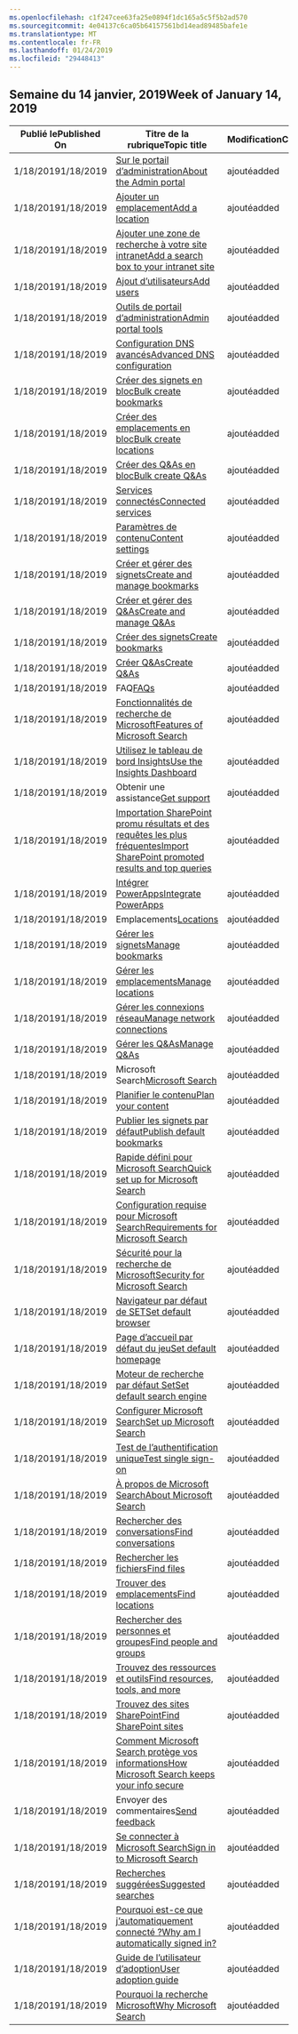 ```yaml
---
ms.openlocfilehash: c1f247cee63fa25e0894f1dc165a5c5f5b2ad570
ms.sourcegitcommit: 4e04137c6ca05b64157561bd14ead89485bafe1e
ms.translationtype: MT
ms.contentlocale: fr-FR
ms.lasthandoff: 01/24/2019
ms.locfileid: "29448413"
---
```

<!-- This file is generated automatically each week. Changes made to this file will be overwritten.-->




## <a name="week-of-january-14-2019"></a><span data-ttu-id="4c9d2-101">Semaine du 14 janvier, 2019</span><span class="sxs-lookup"><span data-stu-id="4c9d2-101">Week of January 14, 2019</span></span>


| <span data-ttu-id="4c9d2-102">Publié le</span><span class="sxs-lookup"><span data-stu-id="4c9d2-102">Published On</span></span> |<span data-ttu-id="4c9d2-103">Titre de la rubrique</span><span class="sxs-lookup"><span data-stu-id="4c9d2-103">Topic title</span></span> | <span data-ttu-id="4c9d2-104">Modification</span><span class="sxs-lookup"><span data-stu-id="4c9d2-104">Change</span></span> |
|------|------------|--------|
| <span data-ttu-id="4c9d2-105">1/18/2019</span><span class="sxs-lookup"><span data-stu-id="4c9d2-105">1/18/2019</span></span> | [<span data-ttu-id="4c9d2-106">Sur le portail d’administration</span><span class="sxs-lookup"><span data-stu-id="4c9d2-106">About the Admin portal</span></span>](/MicrosoftSearch/about-the-admin-portal) | <span data-ttu-id="4c9d2-107">ajouté</span><span class="sxs-lookup"><span data-stu-id="4c9d2-107">added</span></span> |
| <span data-ttu-id="4c9d2-108">1/18/2019</span><span class="sxs-lookup"><span data-stu-id="4c9d2-108">1/18/2019</span></span> | [<span data-ttu-id="4c9d2-109">Ajouter un emplacement</span><span class="sxs-lookup"><span data-stu-id="4c9d2-109">Add a location</span></span>](/MicrosoftSearch/add-a-location) | <span data-ttu-id="4c9d2-110">ajouté</span><span class="sxs-lookup"><span data-stu-id="4c9d2-110">added</span></span> |
| <span data-ttu-id="4c9d2-111">1/18/2019</span><span class="sxs-lookup"><span data-stu-id="4c9d2-111">1/18/2019</span></span> | [<span data-ttu-id="4c9d2-112">Ajouter une zone de recherche à votre site intranet</span><span class="sxs-lookup"><span data-stu-id="4c9d2-112">Add a search box to your intranet site</span></span>](/MicrosoftSearch/add-a-search-box-to-your-intranet-site) | <span data-ttu-id="4c9d2-113">ajouté</span><span class="sxs-lookup"><span data-stu-id="4c9d2-113">added</span></span> |
| <span data-ttu-id="4c9d2-114">1/18/2019</span><span class="sxs-lookup"><span data-stu-id="4c9d2-114">1/18/2019</span></span> | [<span data-ttu-id="4c9d2-115">Ajout d’utilisateurs</span><span class="sxs-lookup"><span data-stu-id="4c9d2-115">Add users</span></span>](/MicrosoftSearch/add-users) | <span data-ttu-id="4c9d2-116">ajouté</span><span class="sxs-lookup"><span data-stu-id="4c9d2-116">added</span></span> |
| <span data-ttu-id="4c9d2-117">1/18/2019</span><span class="sxs-lookup"><span data-stu-id="4c9d2-117">1/18/2019</span></span> | [<span data-ttu-id="4c9d2-118">Outils de portail d’administration</span><span class="sxs-lookup"><span data-stu-id="4c9d2-118">Admin portal tools</span></span>](/MicrosoftSearch/admin-portal-tools) | <span data-ttu-id="4c9d2-119">ajouté</span><span class="sxs-lookup"><span data-stu-id="4c9d2-119">added</span></span> |
| <span data-ttu-id="4c9d2-120">1/18/2019</span><span class="sxs-lookup"><span data-stu-id="4c9d2-120">1/18/2019</span></span> | [<span data-ttu-id="4c9d2-121">Configuration DNS avancés</span><span class="sxs-lookup"><span data-stu-id="4c9d2-121">Advanced DNS configuration</span></span>](/MicrosoftSearch/advanced-dns-configuration) | <span data-ttu-id="4c9d2-122">ajouté</span><span class="sxs-lookup"><span data-stu-id="4c9d2-122">added</span></span> |
| <span data-ttu-id="4c9d2-123">1/18/2019</span><span class="sxs-lookup"><span data-stu-id="4c9d2-123">1/18/2019</span></span> | [<span data-ttu-id="4c9d2-124">Créer des signets en bloc</span><span class="sxs-lookup"><span data-stu-id="4c9d2-124">Bulk create bookmarks</span></span>](/MicrosoftSearch/bulk-create-bookmarks) | <span data-ttu-id="4c9d2-125">ajouté</span><span class="sxs-lookup"><span data-stu-id="4c9d2-125">added</span></span> |
| <span data-ttu-id="4c9d2-126">1/18/2019</span><span class="sxs-lookup"><span data-stu-id="4c9d2-126">1/18/2019</span></span> | [<span data-ttu-id="4c9d2-127">Créer des emplacements en bloc</span><span class="sxs-lookup"><span data-stu-id="4c9d2-127">Bulk create locations</span></span>](/MicrosoftSearch/bulk-create-locations) | <span data-ttu-id="4c9d2-128">ajouté</span><span class="sxs-lookup"><span data-stu-id="4c9d2-128">added</span></span> |
| <span data-ttu-id="4c9d2-129">1/18/2019</span><span class="sxs-lookup"><span data-stu-id="4c9d2-129">1/18/2019</span></span> | [<span data-ttu-id="4c9d2-130">Créer des Q&As en bloc</span><span class="sxs-lookup"><span data-stu-id="4c9d2-130">Bulk create Q&As</span></span>](/MicrosoftSearch/bulk-create-qas) | <span data-ttu-id="4c9d2-131">ajouté</span><span class="sxs-lookup"><span data-stu-id="4c9d2-131">added</span></span> |
| <span data-ttu-id="4c9d2-132">1/18/2019</span><span class="sxs-lookup"><span data-stu-id="4c9d2-132">1/18/2019</span></span> | [<span data-ttu-id="4c9d2-133">Services connectés</span><span class="sxs-lookup"><span data-stu-id="4c9d2-133">Connected services</span></span>](/MicrosoftSearch/connected-services) | <span data-ttu-id="4c9d2-134">ajouté</span><span class="sxs-lookup"><span data-stu-id="4c9d2-134">added</span></span> |
| <span data-ttu-id="4c9d2-135">1/18/2019</span><span class="sxs-lookup"><span data-stu-id="4c9d2-135">1/18/2019</span></span> | [<span data-ttu-id="4c9d2-136">Paramètres de contenu</span><span class="sxs-lookup"><span data-stu-id="4c9d2-136">Content settings</span></span>](/MicrosoftSearch/content-settings) | <span data-ttu-id="4c9d2-137">ajouté</span><span class="sxs-lookup"><span data-stu-id="4c9d2-137">added</span></span> |
| <span data-ttu-id="4c9d2-138">1/18/2019</span><span class="sxs-lookup"><span data-stu-id="4c9d2-138">1/18/2019</span></span> | [<span data-ttu-id="4c9d2-139">Créer et gérer des signets</span><span class="sxs-lookup"><span data-stu-id="4c9d2-139">Create and manage bookmarks</span></span>](/MicrosoftSearch/create-and-manage-bookmarks) | <span data-ttu-id="4c9d2-140">ajouté</span><span class="sxs-lookup"><span data-stu-id="4c9d2-140">added</span></span> |
| <span data-ttu-id="4c9d2-141">1/18/2019</span><span class="sxs-lookup"><span data-stu-id="4c9d2-141">1/18/2019</span></span> | [<span data-ttu-id="4c9d2-142">Créer et gérer des Q&As</span><span class="sxs-lookup"><span data-stu-id="4c9d2-142">Create and manage Q&As</span></span>](/MicrosoftSearch/create-and-manage-qas) | <span data-ttu-id="4c9d2-143">ajouté</span><span class="sxs-lookup"><span data-stu-id="4c9d2-143">added</span></span> |
| <span data-ttu-id="4c9d2-144">1/18/2019</span><span class="sxs-lookup"><span data-stu-id="4c9d2-144">1/18/2019</span></span> | [<span data-ttu-id="4c9d2-145">Créer des signets</span><span class="sxs-lookup"><span data-stu-id="4c9d2-145">Create bookmarks</span></span>](/MicrosoftSearch/create-bookmarks) | <span data-ttu-id="4c9d2-146">ajouté</span><span class="sxs-lookup"><span data-stu-id="4c9d2-146">added</span></span> |
| <span data-ttu-id="4c9d2-147">1/18/2019</span><span class="sxs-lookup"><span data-stu-id="4c9d2-147">1/18/2019</span></span> | [<span data-ttu-id="4c9d2-148">Créer Q&As</span><span class="sxs-lookup"><span data-stu-id="4c9d2-148">Create Q&As</span></span>](/MicrosoftSearch/create-qas) | <span data-ttu-id="4c9d2-149">ajouté</span><span class="sxs-lookup"><span data-stu-id="4c9d2-149">added</span></span> |
| <span data-ttu-id="4c9d2-150">1/18/2019</span><span class="sxs-lookup"><span data-stu-id="4c9d2-150">1/18/2019</span></span> | <span data-ttu-id="4c9d2-151">FAQ</span><span class="sxs-lookup"><span data-stu-id="4c9d2-151">[FAQs](/MicrosoftSearch/faqs)</span></span> | <span data-ttu-id="4c9d2-152">ajouté</span><span class="sxs-lookup"><span data-stu-id="4c9d2-152">added</span></span> |
| <span data-ttu-id="4c9d2-153">1/18/2019</span><span class="sxs-lookup"><span data-stu-id="4c9d2-153">1/18/2019</span></span> | [<span data-ttu-id="4c9d2-154">Fonctionnalités de recherche de Microsoft</span><span class="sxs-lookup"><span data-stu-id="4c9d2-154">Features of Microsoft Search</span></span>](/MicrosoftSearch/features) | <span data-ttu-id="4c9d2-155">ajouté</span><span class="sxs-lookup"><span data-stu-id="4c9d2-155">added</span></span> |
| <span data-ttu-id="4c9d2-156">1/18/2019</span><span class="sxs-lookup"><span data-stu-id="4c9d2-156">1/18/2019</span></span> | [<span data-ttu-id="4c9d2-157">Utilisez le tableau de bord Insights</span><span class="sxs-lookup"><span data-stu-id="4c9d2-157">Use the Insights Dashboard</span></span>](/MicrosoftSearch/get-insights) | <span data-ttu-id="4c9d2-158">ajouté</span><span class="sxs-lookup"><span data-stu-id="4c9d2-158">added</span></span> |
| <span data-ttu-id="4c9d2-159">1/18/2019</span><span class="sxs-lookup"><span data-stu-id="4c9d2-159">1/18/2019</span></span> | <span data-ttu-id="4c9d2-160">Obtenir une assistance</span><span class="sxs-lookup"><span data-stu-id="4c9d2-160">[Get support](/MicrosoftSearch/get-support)</span></span> | <span data-ttu-id="4c9d2-161">ajouté</span><span class="sxs-lookup"><span data-stu-id="4c9d2-161">added</span></span> |
| <span data-ttu-id="4c9d2-162">1/18/2019</span><span class="sxs-lookup"><span data-stu-id="4c9d2-162">1/18/2019</span></span> | [<span data-ttu-id="4c9d2-163">Importation SharePoint promu résultats et des requêtes les plus fréquentes</span><span class="sxs-lookup"><span data-stu-id="4c9d2-163">Import SharePoint promoted results and top queries</span></span>](/MicrosoftSearch/import-sharepoint-promoted-results-and-top-queries) | <span data-ttu-id="4c9d2-164">ajouté</span><span class="sxs-lookup"><span data-stu-id="4c9d2-164">added</span></span> |
| <span data-ttu-id="4c9d2-165">1/18/2019</span><span class="sxs-lookup"><span data-stu-id="4c9d2-165">1/18/2019</span></span> | [<span data-ttu-id="4c9d2-166">Intégrer PowerApps</span><span class="sxs-lookup"><span data-stu-id="4c9d2-166">Integrate PowerApps</span></span>](/MicrosoftSearch/integrate-powerapps) | <span data-ttu-id="4c9d2-167">ajouté</span><span class="sxs-lookup"><span data-stu-id="4c9d2-167">added</span></span> |
| <span data-ttu-id="4c9d2-168">1/18/2019</span><span class="sxs-lookup"><span data-stu-id="4c9d2-168">1/18/2019</span></span> | <span data-ttu-id="4c9d2-169">Emplacements</span><span class="sxs-lookup"><span data-stu-id="4c9d2-169">[Locations](/MicrosoftSearch/locations)</span></span> | <span data-ttu-id="4c9d2-170">ajouté</span><span class="sxs-lookup"><span data-stu-id="4c9d2-170">added</span></span> |
| <span data-ttu-id="4c9d2-171">1/18/2019</span><span class="sxs-lookup"><span data-stu-id="4c9d2-171">1/18/2019</span></span> | [<span data-ttu-id="4c9d2-172">Gérer les signets</span><span class="sxs-lookup"><span data-stu-id="4c9d2-172">Manage bookmarks</span></span>](/MicrosoftSearch/manage-bookmarks) | <span data-ttu-id="4c9d2-173">ajouté</span><span class="sxs-lookup"><span data-stu-id="4c9d2-173">added</span></span> |
| <span data-ttu-id="4c9d2-174">1/18/2019</span><span class="sxs-lookup"><span data-stu-id="4c9d2-174">1/18/2019</span></span> | [<span data-ttu-id="4c9d2-175">Gérer les emplacements</span><span class="sxs-lookup"><span data-stu-id="4c9d2-175">Manage locations</span></span>](/MicrosoftSearch/manage-locations) | <span data-ttu-id="4c9d2-176">ajouté</span><span class="sxs-lookup"><span data-stu-id="4c9d2-176">added</span></span> |
| <span data-ttu-id="4c9d2-177">1/18/2019</span><span class="sxs-lookup"><span data-stu-id="4c9d2-177">1/18/2019</span></span> | [<span data-ttu-id="4c9d2-178">Gérer les connexions réseau</span><span class="sxs-lookup"><span data-stu-id="4c9d2-178">Manage network connections</span></span>](/MicrosoftSearch/manage-network-connections) | <span data-ttu-id="4c9d2-179">ajouté</span><span class="sxs-lookup"><span data-stu-id="4c9d2-179">added</span></span> |
| <span data-ttu-id="4c9d2-180">1/18/2019</span><span class="sxs-lookup"><span data-stu-id="4c9d2-180">1/18/2019</span></span> | [<span data-ttu-id="4c9d2-181">Gérer les Q&As</span><span class="sxs-lookup"><span data-stu-id="4c9d2-181">Manage Q&As</span></span>](/MicrosoftSearch/manage-qas) | <span data-ttu-id="4c9d2-182">ajouté</span><span class="sxs-lookup"><span data-stu-id="4c9d2-182">added</span></span> |
| <span data-ttu-id="4c9d2-183">1/18/2019</span><span class="sxs-lookup"><span data-stu-id="4c9d2-183">1/18/2019</span></span> | <span data-ttu-id="4c9d2-184">Microsoft Search</span><span class="sxs-lookup"><span data-stu-id="4c9d2-184">[Microsoft Search](/MicrosoftSearch/microsoft-search)</span></span> | <span data-ttu-id="4c9d2-185">ajouté</span><span class="sxs-lookup"><span data-stu-id="4c9d2-185">added</span></span> |
| <span data-ttu-id="4c9d2-186">1/18/2019</span><span class="sxs-lookup"><span data-stu-id="4c9d2-186">1/18/2019</span></span> | [<span data-ttu-id="4c9d2-187">Planifier le contenu</span><span class="sxs-lookup"><span data-stu-id="4c9d2-187">Plan your content</span></span>](/MicrosoftSearch/plan-your-content) | <span data-ttu-id="4c9d2-188">ajouté</span><span class="sxs-lookup"><span data-stu-id="4c9d2-188">added</span></span> |
| <span data-ttu-id="4c9d2-189">1/18/2019</span><span class="sxs-lookup"><span data-stu-id="4c9d2-189">1/18/2019</span></span> | [<span data-ttu-id="4c9d2-190">Publier les signets par défaut</span><span class="sxs-lookup"><span data-stu-id="4c9d2-190">Publish default bookmarks</span></span>](/MicrosoftSearch/publish-default-bookmarks) | <span data-ttu-id="4c9d2-191">ajouté</span><span class="sxs-lookup"><span data-stu-id="4c9d2-191">added</span></span> |
| <span data-ttu-id="4c9d2-192">1/18/2019</span><span class="sxs-lookup"><span data-stu-id="4c9d2-192">1/18/2019</span></span> | [<span data-ttu-id="4c9d2-193">Rapide défini pour Microsoft Search</span><span class="sxs-lookup"><span data-stu-id="4c9d2-193">Quick set up for Microsoft Search</span></span>](/MicrosoftSearch/quick-set-up) | <span data-ttu-id="4c9d2-194">ajouté</span><span class="sxs-lookup"><span data-stu-id="4c9d2-194">added</span></span> |
| <span data-ttu-id="4c9d2-195">1/18/2019</span><span class="sxs-lookup"><span data-stu-id="4c9d2-195">1/18/2019</span></span> | [<span data-ttu-id="4c9d2-196">Configuration requise pour Microsoft Search</span><span class="sxs-lookup"><span data-stu-id="4c9d2-196">Requirements for Microsoft Search</span></span>](/MicrosoftSearch/requirements) | <span data-ttu-id="4c9d2-197">ajouté</span><span class="sxs-lookup"><span data-stu-id="4c9d2-197">added</span></span> |
| <span data-ttu-id="4c9d2-198">1/18/2019</span><span class="sxs-lookup"><span data-stu-id="4c9d2-198">1/18/2019</span></span> | [<span data-ttu-id="4c9d2-199">Sécurité pour la recherche de Microsoft</span><span class="sxs-lookup"><span data-stu-id="4c9d2-199">Security for Microsoft Search</span></span>](/MicrosoftSearch/security) | <span data-ttu-id="4c9d2-200">ajouté</span><span class="sxs-lookup"><span data-stu-id="4c9d2-200">added</span></span> |
| <span data-ttu-id="4c9d2-201">1/18/2019</span><span class="sxs-lookup"><span data-stu-id="4c9d2-201">1/18/2019</span></span> | [<span data-ttu-id="4c9d2-202">Navigateur par défaut de SET</span><span class="sxs-lookup"><span data-stu-id="4c9d2-202">Set default browser</span></span>](/MicrosoftSearch/set-default-browser) | <span data-ttu-id="4c9d2-203">ajouté</span><span class="sxs-lookup"><span data-stu-id="4c9d2-203">added</span></span> |
| <span data-ttu-id="4c9d2-204">1/18/2019</span><span class="sxs-lookup"><span data-stu-id="4c9d2-204">1/18/2019</span></span> | [<span data-ttu-id="4c9d2-205">Page d’accueil par défaut du jeu</span><span class="sxs-lookup"><span data-stu-id="4c9d2-205">Set default homepage</span></span>](/MicrosoftSearch/set-default-homepage) | <span data-ttu-id="4c9d2-206">ajouté</span><span class="sxs-lookup"><span data-stu-id="4c9d2-206">added</span></span> |
| <span data-ttu-id="4c9d2-207">1/18/2019</span><span class="sxs-lookup"><span data-stu-id="4c9d2-207">1/18/2019</span></span> | [<span data-ttu-id="4c9d2-208">Moteur de recherche par défaut Set</span><span class="sxs-lookup"><span data-stu-id="4c9d2-208">Set default search engine</span></span>](/MicrosoftSearch/set-default-search-engine) | <span data-ttu-id="4c9d2-209">ajouté</span><span class="sxs-lookup"><span data-stu-id="4c9d2-209">added</span></span> |
| <span data-ttu-id="4c9d2-210">1/18/2019</span><span class="sxs-lookup"><span data-stu-id="4c9d2-210">1/18/2019</span></span> | [<span data-ttu-id="4c9d2-211">Configurer Microsoft Search</span><span class="sxs-lookup"><span data-stu-id="4c9d2-211">Set up Microsoft Search</span></span>](/MicrosoftSearch/set-up-microsoft-search) | <span data-ttu-id="4c9d2-212">ajouté</span><span class="sxs-lookup"><span data-stu-id="4c9d2-212">added</span></span> |
| <span data-ttu-id="4c9d2-213">1/18/2019</span><span class="sxs-lookup"><span data-stu-id="4c9d2-213">1/18/2019</span></span> | [<span data-ttu-id="4c9d2-214">Test de l’authentification unique</span><span class="sxs-lookup"><span data-stu-id="4c9d2-214">Test single sign-on</span></span>](/MicrosoftSearch/test-single-sign-on) | <span data-ttu-id="4c9d2-215">ajouté</span><span class="sxs-lookup"><span data-stu-id="4c9d2-215">added</span></span> |
| <span data-ttu-id="4c9d2-216">1/18/2019</span><span class="sxs-lookup"><span data-stu-id="4c9d2-216">1/18/2019</span></span> | [<span data-ttu-id="4c9d2-217">À propos de Microsoft Search</span><span class="sxs-lookup"><span data-stu-id="4c9d2-217">About Microsoft Search</span></span>](/MicrosoftSearch/use/about-microsoft-search) | <span data-ttu-id="4c9d2-218">ajouté</span><span class="sxs-lookup"><span data-stu-id="4c9d2-218">added</span></span> |
| <span data-ttu-id="4c9d2-219">1/18/2019</span><span class="sxs-lookup"><span data-stu-id="4c9d2-219">1/18/2019</span></span> | [<span data-ttu-id="4c9d2-220">Rechercher des conversations</span><span class="sxs-lookup"><span data-stu-id="4c9d2-220">Find conversations</span></span>](/MicrosoftSearch/use/find-conversations) | <span data-ttu-id="4c9d2-221">ajouté</span><span class="sxs-lookup"><span data-stu-id="4c9d2-221">added</span></span> |
| <span data-ttu-id="4c9d2-222">1/18/2019</span><span class="sxs-lookup"><span data-stu-id="4c9d2-222">1/18/2019</span></span> | [<span data-ttu-id="4c9d2-223">Rechercher les fichiers</span><span class="sxs-lookup"><span data-stu-id="4c9d2-223">Find files</span></span>](/MicrosoftSearch/use/find-files) | <span data-ttu-id="4c9d2-224">ajouté</span><span class="sxs-lookup"><span data-stu-id="4c9d2-224">added</span></span> |
| <span data-ttu-id="4c9d2-225">1/18/2019</span><span class="sxs-lookup"><span data-stu-id="4c9d2-225">1/18/2019</span></span> | [<span data-ttu-id="4c9d2-226">Trouver des emplacements</span><span class="sxs-lookup"><span data-stu-id="4c9d2-226">Find locations</span></span>](/MicrosoftSearch/use/find-locations) | <span data-ttu-id="4c9d2-227">ajouté</span><span class="sxs-lookup"><span data-stu-id="4c9d2-227">added</span></span> |
| <span data-ttu-id="4c9d2-228">1/18/2019</span><span class="sxs-lookup"><span data-stu-id="4c9d2-228">1/18/2019</span></span> | [<span data-ttu-id="4c9d2-229">Rechercher des personnes et groupes</span><span class="sxs-lookup"><span data-stu-id="4c9d2-229">Find people and groups</span></span>](/MicrosoftSearch/use/find-people-and-groups) | <span data-ttu-id="4c9d2-230">ajouté</span><span class="sxs-lookup"><span data-stu-id="4c9d2-230">added</span></span> |
| <span data-ttu-id="4c9d2-231">1/18/2019</span><span class="sxs-lookup"><span data-stu-id="4c9d2-231">1/18/2019</span></span> | [<span data-ttu-id="4c9d2-232">Trouvez des ressources et outils</span><span class="sxs-lookup"><span data-stu-id="4c9d2-232">Find resources, tools, and more</span></span>](/MicrosoftSearch/use/find-resources-tools-and-more) | <span data-ttu-id="4c9d2-233">ajouté</span><span class="sxs-lookup"><span data-stu-id="4c9d2-233">added</span></span> |
| <span data-ttu-id="4c9d2-234">1/18/2019</span><span class="sxs-lookup"><span data-stu-id="4c9d2-234">1/18/2019</span></span> | [<span data-ttu-id="4c9d2-235">Trouvez des sites SharePoint</span><span class="sxs-lookup"><span data-stu-id="4c9d2-235">Find SharePoint sites</span></span>](/MicrosoftSearch/use/find-sharepoint-sites) | <span data-ttu-id="4c9d2-236">ajouté</span><span class="sxs-lookup"><span data-stu-id="4c9d2-236">added</span></span> |
| <span data-ttu-id="4c9d2-237">1/18/2019</span><span class="sxs-lookup"><span data-stu-id="4c9d2-237">1/18/2019</span></span> | [<span data-ttu-id="4c9d2-238">Comment Microsoft Search protège vos informations</span><span class="sxs-lookup"><span data-stu-id="4c9d2-238">How Microsoft Search keeps your info secure</span></span>](/MicrosoftSearch/use/how-microsoft-search-keeps-your-info-secure) | <span data-ttu-id="4c9d2-239">ajouté</span><span class="sxs-lookup"><span data-stu-id="4c9d2-239">added</span></span> |
| <span data-ttu-id="4c9d2-240">1/18/2019</span><span class="sxs-lookup"><span data-stu-id="4c9d2-240">1/18/2019</span></span> | <span data-ttu-id="4c9d2-241">Envoyer des commentaires</span><span class="sxs-lookup"><span data-stu-id="4c9d2-241">[Send feedback](/MicrosoftSearch/use/send-feedback)</span></span> | <span data-ttu-id="4c9d2-242">ajouté</span><span class="sxs-lookup"><span data-stu-id="4c9d2-242">added</span></span> |
| <span data-ttu-id="4c9d2-243">1/18/2019</span><span class="sxs-lookup"><span data-stu-id="4c9d2-243">1/18/2019</span></span> | [<span data-ttu-id="4c9d2-244">Se connecter à Microsoft Search</span><span class="sxs-lookup"><span data-stu-id="4c9d2-244">Sign in to Microsoft Search</span></span>](/MicrosoftSearch/use/sign-in) | <span data-ttu-id="4c9d2-245">ajouté</span><span class="sxs-lookup"><span data-stu-id="4c9d2-245">added</span></span> |
| <span data-ttu-id="4c9d2-246">1/18/2019</span><span class="sxs-lookup"><span data-stu-id="4c9d2-246">1/18/2019</span></span> | [<span data-ttu-id="4c9d2-247">Recherches suggérées</span><span class="sxs-lookup"><span data-stu-id="4c9d2-247">Suggested searches</span></span>](/MicrosoftSearch/use/suggested-searches) | <span data-ttu-id="4c9d2-248">ajouté</span><span class="sxs-lookup"><span data-stu-id="4c9d2-248">added</span></span> |
| <span data-ttu-id="4c9d2-249">1/18/2019</span><span class="sxs-lookup"><span data-stu-id="4c9d2-249">1/18/2019</span></span> | [<span data-ttu-id="4c9d2-250">Pourquoi est-ce que j’automatiquement connecté ?</span><span class="sxs-lookup"><span data-stu-id="4c9d2-250">Why am I automatically signed in?</span></span>](/MicrosoftSearch/use/why-am-i-automatically-signed-in) | <span data-ttu-id="4c9d2-251">ajouté</span><span class="sxs-lookup"><span data-stu-id="4c9d2-251">added</span></span> |
| <span data-ttu-id="4c9d2-252">1/18/2019</span><span class="sxs-lookup"><span data-stu-id="4c9d2-252">1/18/2019</span></span> | [<span data-ttu-id="4c9d2-253">Guide de l’utilisateur d’adoption</span><span class="sxs-lookup"><span data-stu-id="4c9d2-253">User adoption guide</span></span>](/MicrosoftSearch/user-adoption-guide) | <span data-ttu-id="4c9d2-254">ajouté</span><span class="sxs-lookup"><span data-stu-id="4c9d2-254">added</span></span> |
| <span data-ttu-id="4c9d2-255">1/18/2019</span><span class="sxs-lookup"><span data-stu-id="4c9d2-255">1/18/2019</span></span> | [<span data-ttu-id="4c9d2-256">Pourquoi la recherche Microsoft</span><span class="sxs-lookup"><span data-stu-id="4c9d2-256">Why Microsoft Search</span></span>](/MicrosoftSearch/why-microsoft-search) | <span data-ttu-id="4c9d2-257">ajouté</span><span class="sxs-lookup"><span data-stu-id="4c9d2-257">added</span></span> |

